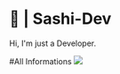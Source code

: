 # 🎊 | Sashi-Dev
Hi, I'm just a Developer.

#All Informations
![](https://discord.c99.nl/widget/theme-1/697245896588656801.png)
